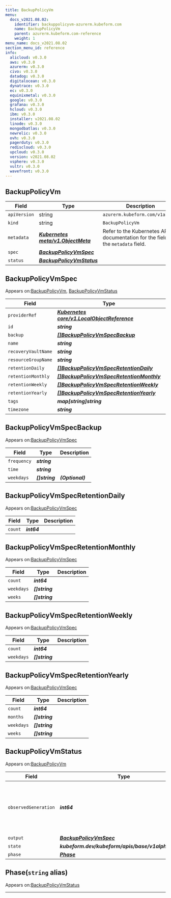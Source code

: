 ```yaml
---
title: BackupPolicyVm
menu:
  docs_v2021.08.02:
    identifier: backuppolicyvm-azurerm.kubeform.com
    name: BackupPolicyVm
    parent: azurerm.kubeform.com-reference
    weight: 1
menu_name: docs_v2021.08.02
section_menu_id: reference
info:
  alicloud: v0.3.0
  aws: v0.3.0
  azurerm: v0.3.0
  civo: v0.3.0
  datadog: v0.3.0
  digitalocean: v0.3.0
  dynatrace: v0.3.0
  ec: v0.3.0
  equinixmetal: v0.3.0
  google: v0.3.0
  grafana: v0.3.0
  hcloud: v0.3.0
  ibm: v0.3.0
  installer: v2021.08.02
  linode: v0.3.0
  mongodbatlas: v0.3.0
  newrelic: v0.3.0
  ovh: v0.3.0
  pagerduty: v0.3.0
  rediscloud: v0.3.0
  upcloud: v0.3.0
  version: v2021.08.02
  vsphere: v0.3.0
  vultr: v0.3.0
  wavefront: v0.3.0
---
```


## BackupPolicyVm
| Field | Type | Description |
| ------ | ----- | ----------- |
| `apiVersion` | string | `azurerm.kubeform.com/v1alpha1` |
|    `kind` | string | `BackupPolicyVm` |
| `metadata` | ***[Kubernetes meta/v1.ObjectMeta](https://v1-18.docs.kubernetes.io/docs/reference/generated/kubernetes-api/v1.18/#objectmeta-v1-meta)***|Refer to the Kubernetes API documentation for the fields of the `metadata` field.|
| `spec` | ***[BackupPolicyVmSpec](#backuppolicyvmspec)***||
| `status` | ***[BackupPolicyVmStatus](#backuppolicyvmstatus)***||
## BackupPolicyVmSpec

Appears on:[BackupPolicyVm](#backuppolicyvm), [BackupPolicyVmStatus](#backuppolicyvmstatus)

| Field | Type | Description |
| ------ | ----- | ----------- |
| `providerRef` | ***[Kubernetes core/v1.LocalObjectReference](https://v1-18.docs.kubernetes.io/docs/reference/generated/kubernetes-api/v1.18/#localobjectreference-v1-core)***||
| `id` | ***string***||
| `backup` | ***[[]BackupPolicyVmSpecBackup](#backuppolicyvmspecbackup)***||
| `name` | ***string***||
| `recoveryVaultName` | ***string***||
| `resourceGroupName` | ***string***||
| `retentionDaily` | ***[[]BackupPolicyVmSpecRetentionDaily](#backuppolicyvmspecretentiondaily)***| ***(Optional)*** |
| `retentionMonthly` | ***[[]BackupPolicyVmSpecRetentionMonthly](#backuppolicyvmspecretentionmonthly)***| ***(Optional)*** |
| `retentionWeekly` | ***[[]BackupPolicyVmSpecRetentionWeekly](#backuppolicyvmspecretentionweekly)***| ***(Optional)*** |
| `retentionYearly` | ***[[]BackupPolicyVmSpecRetentionYearly](#backuppolicyvmspecretentionyearly)***| ***(Optional)*** |
| `tags` | ***map[string]string***| ***(Optional)*** |
| `timezone` | ***string***| ***(Optional)*** |
## BackupPolicyVmSpecBackup

Appears on:[BackupPolicyVmSpec](#backuppolicyvmspec)

| Field | Type | Description |
| ------ | ----- | ----------- |
| `frequency` | ***string***||
| `time` | ***string***||
| `weekdays` | ***[]string***| ***(Optional)*** |
## BackupPolicyVmSpecRetentionDaily

Appears on:[BackupPolicyVmSpec](#backuppolicyvmspec)

| Field | Type | Description |
| ------ | ----- | ----------- |
| `count` | ***int64***||
## BackupPolicyVmSpecRetentionMonthly

Appears on:[BackupPolicyVmSpec](#backuppolicyvmspec)

| Field | Type | Description |
| ------ | ----- | ----------- |
| `count` | ***int64***||
| `weekdays` | ***[]string***||
| `weeks` | ***[]string***||
## BackupPolicyVmSpecRetentionWeekly

Appears on:[BackupPolicyVmSpec](#backuppolicyvmspec)

| Field | Type | Description |
| ------ | ----- | ----------- |
| `count` | ***int64***||
| `weekdays` | ***[]string***||
## BackupPolicyVmSpecRetentionYearly

Appears on:[BackupPolicyVmSpec](#backuppolicyvmspec)

| Field | Type | Description |
| ------ | ----- | ----------- |
| `count` | ***int64***||
| `months` | ***[]string***||
| `weekdays` | ***[]string***||
| `weeks` | ***[]string***||
## BackupPolicyVmStatus

Appears on:[BackupPolicyVm](#backuppolicyvm)

| Field | Type | Description |
| ------ | ----- | ----------- |
| `observedGeneration` | ***int64***| ***(Optional)*** Resource generation, which is updated on mutation by the API Server.|
| `output` | ***[BackupPolicyVmSpec](#backuppolicyvmspec)***| ***(Optional)*** |
| `state` | ***kubeform.dev/kubeform/apis/base/v1alpha1.State***| ***(Optional)*** |
| `phase` | ***[Phase](#phase)***| ***(Optional)*** |
## Phase(`string` alias)

Appears on:[BackupPolicyVmStatus](#backuppolicyvmstatus)

---
